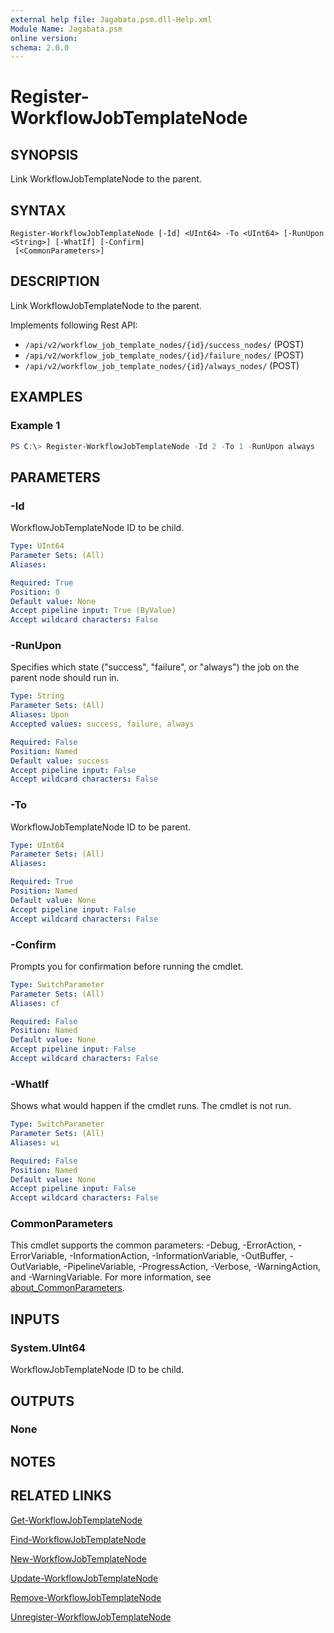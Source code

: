 ```yaml
---
external help file: Jagabata.psm.dll-Help.xml
Module Name: Jagabata.psm
online version:
schema: 2.0.0
---
```


# Register-WorkflowJobTemplateNode

## SYNOPSIS
Link WorkflowJobTemplateNode to the parent.

## SYNTAX

```
Register-WorkflowJobTemplateNode [-Id] <UInt64> -To <UInt64> [-RunUpon <String>] [-WhatIf] [-Confirm]
 [<CommonParameters>]
```

## DESCRIPTION
Link WorkflowJobTemplateNode to the parent.

Implements following Rest API:  
- `/api/v2/workflow_job_template_nodes/{id}/success_nodes/` (POST)  
- `/api/v2/workflow_job_template_nodes/{id}/failure_nodes/` (POST)  
- `/api/v2/workflow_job_template_nodes/{id}/always_nodes/` (POST)

## EXAMPLES

### Example 1
```powershell
PS C:\> Register-WorkflowJobTemplateNode -Id 2 -To 1 -RunUpon always
```

## PARAMETERS

### -Id
WorkflowJobTemplateNode ID to be child.

```yaml
Type: UInt64
Parameter Sets: (All)
Aliases:

Required: True
Position: 0
Default value: None
Accept pipeline input: True (ByValue)
Accept wildcard characters: False
```

### -RunUpon
Specifies which state ("success", "failure", or "always") the job on the parent node should run in.

```yaml
Type: String
Parameter Sets: (All)
Aliases: Upon
Accepted values: success, failure, always

Required: False
Position: Named
Default value: success
Accept pipeline input: False
Accept wildcard characters: False
```

### -To
WorkflowJobTemplateNode ID to be parent.

```yaml
Type: UInt64
Parameter Sets: (All)
Aliases:

Required: True
Position: Named
Default value: None
Accept pipeline input: False
Accept wildcard characters: False
```

### -Confirm
Prompts you for confirmation before running the cmdlet.

```yaml
Type: SwitchParameter
Parameter Sets: (All)
Aliases: cf

Required: False
Position: Named
Default value: None
Accept pipeline input: False
Accept wildcard characters: False
```

### -WhatIf
Shows what would happen if the cmdlet runs.
The cmdlet is not run.

```yaml
Type: SwitchParameter
Parameter Sets: (All)
Aliases: wi

Required: False
Position: Named
Default value: None
Accept pipeline input: False
Accept wildcard characters: False
```

### CommonParameters
This cmdlet supports the common parameters: -Debug, -ErrorAction, -ErrorVariable, -InformationAction, -InformationVariable, -OutBuffer, -OutVariable, -PipelineVariable, -ProgressAction, -Verbose, -WarningAction, and -WarningVariable. For more information, see [about_CommonParameters](http://go.microsoft.com/fwlink/?LinkID=113216).

## INPUTS

### System.UInt64
WorkflowJobTemplateNode ID to be child.

## OUTPUTS

### None
## NOTES

## RELATED LINKS

[Get-WorkflowJobTemplateNode](Get-WorkflowJobTemplateNode.md)

[Find-WorkflowJobTemplateNode](Find-WorkflowJobTemplateNode.md)

[New-WorkflowJobTemplateNode](New-WorkflowJobTemplateNode.md)

[Update-WorkflowJobTemplateNode](Update-WorkflowJobTemplateNode.md)

[Remove-WorkflowJobTemplateNode](Remove-WorkflowJobTemplateNode.md)

[Unregister-WorkflowJobTemplateNode](Unregister-WorkflowJobTemplateNode.md)
